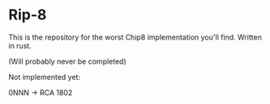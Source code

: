 # Rip-8

This is the repository for the worst Chip8 implementation you'll find.
Written in rust.

(Will probably never be completed)


Not implemented yet:

0NNN -> RCA 1802
